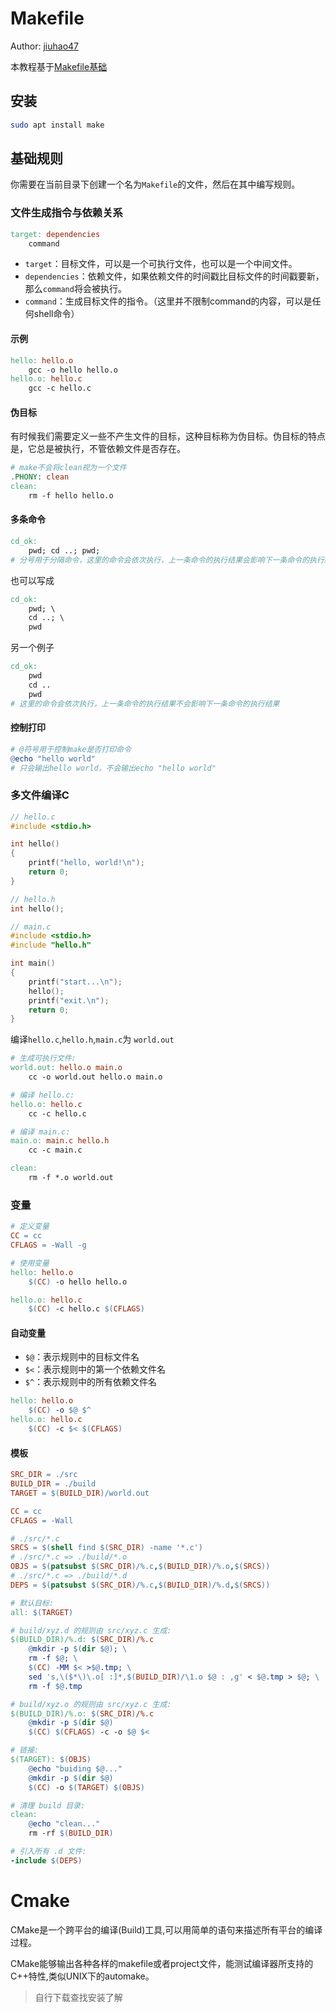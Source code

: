 # Makefile

Author: [jiuhao47](https://github.com/jiuhao47)

本教程基于[Makefile基础](https://liaoxuefeng.com/books/makefile/introduction/index.html)

## 安装
```bash
sudo apt install make
```

## 基础规则

你需要在当前目录下创建一个名为`Makefile`的文件，然后在其中编写规则。

### 文件生成指令与依赖关系
```makefile
target: dependencies
    command
```

- `target`：目标文件，可以是一个可执行文件，也可以是一个中间文件。
- `dependencies`：依赖文件，如果依赖文件的时间戳比目标文件的时间戳要新，那么`command`将会被执行。
- `command`：生成目标文件的指令。（这里并不限制command的内容，可以是任何shell命令）

#### 示例
```makefile
hello: hello.o
    gcc -o hello hello.o
hello.o: hello.c
    gcc -c hello.c
```

#### 伪目标

有时候我们需要定义一些不产生文件的目标，这种目标称为伪目标。伪目标的特点是，它总是被执行，不管依赖文件是否存在。

```makefile
# make不会将clean视为一个文件
.PHONY: clean
clean:
    rm -f hello hello.o
```

#### 多条命令

```makefile
cd_ok:
    pwd; cd ..; pwd;
# 分号用于分隔命令，这里的命令会依次执行，上一条命令的执行结果会影响下一条命令的执行结果

```
也可以写成

```makefile
cd_ok:
    pwd; \
    cd ..; \
    pwd
```

另一个例子

```makefile
cd_ok:
    pwd
    cd ..
    pwd
# 这里的命令会依次执行，上一条命令的执行结果不会影响下一条命令的执行结果
```

#### 控制打印

```makefile
# @符号用于控制make是否打印命令
@echo "hello world"
# 只会输出hello world，不会输出echo "hello world"
```

### 多文件编译C

```c
// hello.c
#include <stdio.h>

int hello()
{
    printf("hello, world!\n");
    return 0;
}
```
```c
// hello.h
int hello();
```
```c
// main.c
#include <stdio.h>
#include "hello.h"

int main()
{
    printf("start...\n");
    hello();
    printf("exit.\n");
    return 0;
}
```

编译`hello.c`,`hello.h`,`main.c`为 `world.out`
```makefile
# 生成可执行文件:
world.out: hello.o main.o
	cc -o world.out hello.o main.o

# 编译 hello.c:
hello.o: hello.c
	cc -c hello.c

# 编译 main.c:
main.o: main.c hello.h
	cc -c main.c

clean:
	rm -f *.o world.out
```

### 变量

```makefile
# 定义变量
CC = cc
CFLAGS = -Wall -g

# 使用变量
hello: hello.o
    $(CC) -o hello hello.o

hello.o: hello.c
    $(CC) -c hello.c $(CFLAGS)
```

#### 自动变量

- `$@`：表示规则中的目标文件名
- `$<`：表示规则中的第一个依赖文件名
- `$^`：表示规则中的所有依赖文件名

```makefile
hello: hello.o
    $(CC) -o $@ $^
hello.o: hello.c
    $(CC) -c $< $(CFLAGS)
```

#### 模板

```makefile
SRC_DIR = ./src
BUILD_DIR = ./build
TARGET = $(BUILD_DIR)/world.out

CC = cc
CFLAGS = -Wall

# ./src/*.c
SRCS = $(shell find $(SRC_DIR) -name '*.c')
# ./src/*.c => ./build/*.o
OBJS = $(patsubst $(SRC_DIR)/%.c,$(BUILD_DIR)/%.o,$(SRCS))
# ./src/*.c => ./build/*.d
DEPS = $(patsubst $(SRC_DIR)/%.c,$(BUILD_DIR)/%.d,$(SRCS))

# 默认目标:
all: $(TARGET)

# build/xyz.d 的规则由 src/xyz.c 生成:
$(BUILD_DIR)/%.d: $(SRC_DIR)/%.c
	@mkdir -p $(dir $@); \
	rm -f $@; \
	$(CC) -MM $< >$@.tmp; \
	sed 's,\($*\)\.o[ :]*,$(BUILD_DIR)/\1.o $@ : ,g' < $@.tmp > $@; \
	rm -f $@.tmp

# build/xyz.o 的规则由 src/xyz.c 生成:
$(BUILD_DIR)/%.o: $(SRC_DIR)/%.c
	@mkdir -p $(dir $@)
	$(CC) $(CFLAGS) -c -o $@ $<

# 链接:
$(TARGET): $(OBJS)
	@echo "buiding $@..."
	@mkdir -p $(dir $@)
	$(CC) -o $(TARGET) $(OBJS)

# 清理 build 目录:
clean:
	@echo "clean..."
	rm -rf $(BUILD_DIR)

# 引入所有 .d 文件:
-include $(DEPS)
```

# Cmake

CMake是一个跨平台的编译(Build)工具,可以用简单的语句来描述所有平台的编译过程。

CMake能够输出各种各样的makefile或者project文件，能测试编译器所支持的C++特性,类似UNIX下的automake。

> 自行下载查找安装了解
